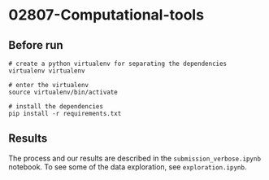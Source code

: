 # 02807-Computational-tools

## Before run

```
# create a python virtualenv for separating the dependencies
virtualenv virtualenv

# enter the virtualenv
source virtualenv/bin/activate

# install the dependencies
pip install -r requirements.txt
```

## Results

The process and our results are described in the `submission_verbose.ipynb` notebook. To see some of the data exploration, see `exploration.ipynb`.
